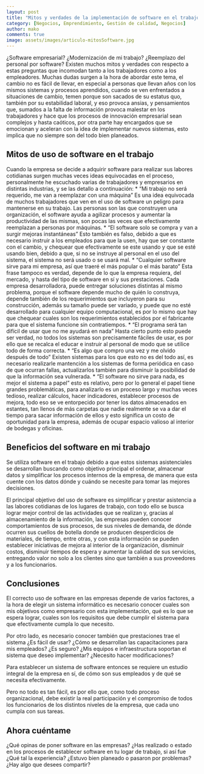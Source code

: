 ```yaml
---
layout: post
title: "Mitos y verdades de la implementación de software en el trabajo"
category: [Negocios, Emprendimiento, Gestión de calidad, Negocios]
author: mako
comments: true
image: assets/images/articulo-mitosSoftware.jpg
---
```

¿Software empresarial? ¿Modernización de mi trabajo? ¿Reemplazo del personal por software? Existen muchos mitos y verdades con respecto a estas preguntas que incomodan tanto a los trabajadores como a los empleadores. Muchas dudas surgen a la hora de abordar este tema, el cambio no es fácil de llevar, en especial a personas que llevan años con los mismos sistemas y procesos aprendidos, cuando se ven enfrentados a situaciones de cambio, temen porque son sacados de su estatus quo, también por su estabilidad laboral, y eso provoca ansias, y pensamientos que, sumados a la falta de información provoca malestar en los trabajadores y hace que los procesos de innovación empresarial sean complejos y hasta caóticos, por otra parte hay encargados que se emocionan y aceleran con la idea de implementar nuevos sistemas, esto implica que no siempre son del todo bien planeados.

## Mitos de uso de software en el trabajo

Cuando la empresa se decide a adquirir software para realizar sus labores cotidianas surgen muchas veces ideas equivocadas en el proceso, personalmente he escuchado varias de trabajadores y empresarios en distintas industrias, y se las detallo a continuación:
    * “Mi trabajo no será requerido, me van a reemplazar con una máquina” Es una idea equivocada de muchos trabajadores que ven en el uso de software un peligro para mantenerse en su trabajo. Las personas son las que construyen una organización, el software ayuda a agilizar procesos y aumentar la productividad de las mismas, son pocas las veces que efectivamente reemplazan a personas por máquinas.
    * “El software solo se compra y van a surgir mejoras instantáneas” Esto también es falso, debido a que es necesario instruir a los empleados para que la usen, hay que ser constante con el cambio, y chequear que efectivamente se este usando y que se esté usando bien, debido a que, si no se instruye al personal en el uso del sistema, el sistema no será usado o se usará mal.
    * “Cualquier software sirve para mi empresa, así que traeré el más popular o el más barato” Esta frase tampoco es verdad, depende de lo que la empresa requiera, del mercado, y hasta del tipo de software en sí y sus prestaciones. Cada empresa desarrolladora, puede entregar soluciones distintas al mismo problema, porque el software depende mucho de quién lo construya, depende también de los requerimientos que incluyeron para su construcción, además su tamaño puede ser variado, y puede que no esté desarrollado para cualquier equipo computacional, es por lo mismo que hay que chequear cuales son los requerimientos establecidos por el fabricante para que el sistema funcione sin contratiempos.
    * “El programa será tan difícil de usar que no me ayudará en nada” Hasta cierto punto esto puede ser verdad, no todos los sistemas son precisamente fáciles de usar, es por ello que se recalca el educar e instruir al personal de modo que se utilice todo de forma correcta.
    * “Es algo que compro una vez y me olvido después de todo” Existen sistemas para los que esto no es del todo así, es necesario realizarle mantención a los sistemas de forma periódica en caso de que ocurran fallas, actualizarlos también para disminuir la posibilidad de que la información sea vulnerada.
    * “El software no sirve para nada, es mejor el sistema a papel” esto es relativo, pero por lo general el papel tiene grandes problemáticas, para analizarlo es un proceso largo y muchas veces tedioso, realizar cálculos, hacer indicadores, establecer procesos de mejora, todo eso se ve entorpecido por tener los datos almacenados en estantes, tan llenos de más carpetas que nadie realmente se va a dar el tiempo para sacar información de ellos y esto significa un costo de oportunidad para la empresa, además de ocupar espacio valioso al interior de bodegas y oficinas.

## Beneficios del software en mi trabajo

Se utiliza software en el trabajo debido a que estos sistemas asistenciales se desarrollan buscando como objetivo principal el ordenar, almacenar datos y simplificar los procesos internos de la empresa, de manera que esta cuente con los datos dónde y cuándo se necesite para tomar las mejores decisiones.

El principal objetivo del uso de software es simplificar y prestar asistencia a las labores cotidianas de los lugares de trabajo, con todo ello se busca lograr mejor control de las actividades que se realizan y, gracias al almacenamiento de la información, las empresas pueden conocer comportamientos de sus procesos, de sus niveles de demanda, de dónde ocurren sus cuellos de botella donde se producen desperdicios de materiales, de tiempo, entre otras, y con esta información se pueden establecer iniciativas de mejora al interior de la organización, disminuir costos, disminuir tiempos de espera y aumentar la calidad de sus servicios, entregando valor no solo a los clientes sino que también a sus proveedores y a los funcionarios.

## Conclusiones

El correcto uso de software en las empresas depende de varios factores, a la hora de elegir un sistema informático es necesario conocer cuales son mis objetivos como empresario con esta implementación, qué es lo que se espera lograr, cuales son los requisitos que debe cumplir el sistema para que efectivamente cumpla lo que necesito.

Por otro lado, es necesario conocer también que prestaciones trae el sistema ¿Es fácil de usar? ¿Cómo se desarrollan las capacitaciones para mis empleados? ¿Es seguro? ¿Mis equipos e infraestructura soportan el sistema que deseo implementar? ¿Necesito hacer modificaciones?

Para establecer un sistema de software entonces se requiere un estudio integral de la empresa en sí, de cómo son sus empleados y de qué se necesita efectivamente.

Pero no todo es tan fácil, es por ello que, como todo proceso organizacional, debe existir la real participación y el compromiso de todos los funcionarios de los distintos niveles de la empresa, que cada uno cumpla con sus tareas.

## Ahora cuéntame

¿Qué opinas de poner software en las empresas? ¿Has realizado o estado en los procesos de establecer software en tu logar de trabajo, si así fue ¿Qué tal la experiencia? ¿Estuvo bien planeado o pasaron por problemas? ¿Hay algo que desees compartir?
